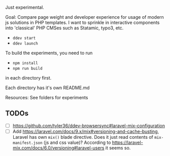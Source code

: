 Just experimental.

Goal: Compare page weight and developer experience for usage of modern js solutions in PHP templates. I want to sprinkle in interactive components into 'classical' PHP CMSes such as Statamic, typo3, etc.

- `ddev start`
- `ddev launch`

To build the experiments, you need to run

- `npm install`
- `npm run build`

in each directory first.

Each directory has it's own README.md

Resources: See folders for experiments

## TODOs

- [ ] https://github.com/tyler36/ddev-browsersync#laravel-mix-configuration
- [ ] Add https://laravel.com/docs/9.x/mix#versioning-and-cache-busting, Laravel has own `mix()` blade directive. Does it just read contents of `mix-manifest.json` (js and css value)? According to https://laravel-mix.com/docs/6.0/versioning#laravel-users it seems so.
